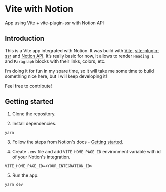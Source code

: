 # Vite with Notion

App using Vite + vite-plugin-ssr with Notion API

## Introduction

This is a Vite app integrated with Notion.
It was build with [Vite](https://vitejs.dev/), [vite-plugin-ssr](https://vite-plugin-ssr.com/) and [Notion API](https://developers.notion.com/). 
It’s really basic for now, it allows to render `Heading 1` and `Paragraph` blocks with their links, colors, etc.

I’m doing it for fun in my spare time, so it will take me some time to build something nice here, but I will keep developing it!

Feel free to contribute!

## Getting started

1. Clone the repository.

2. Install dependencies.

```bash
yarn
```

3. Follow the steps from Notion's docs - [Getting started](https://developers.notion.com/docs/getting-started).

4. Create `.env` file and add `VITE_HOME_PAGE_ID` environment variable with id of your Notion's integration.

```
VITE_HOME_PAGE_ID=<YOUR_INTEGRATION_ID>
```

5. Run the app.

```bash
yarn dev
```